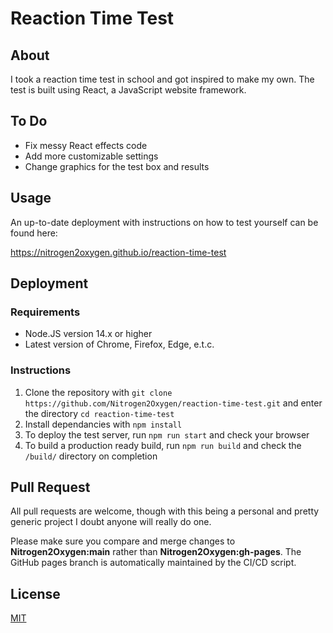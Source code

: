 # Reaction Time Test
## About
I took a reaction time test in school and got inspired to make my own. The test is built using React, a JavaScript website framework. 

## To Do
* Fix messy React effects code
* Add more customizable settings 
* Change graphics for the test box and results
## Usage
An up-to-date deployment with instructions on how to test yourself can be found here:

https://nitrogen2oxygen.github.io/reaction-time-test

## Deployment
### Requirements
* Node.JS version 14.x or higher
* Latest version of Chrome, Firefox, Edge, e.t.c.

### Instructions
1. Clone the repository with `git clone https://github.com/Nitrogen2Oxygen/reaction-time-test.git` and enter the directory `cd reaction-time-test`
2. Install dependancies with `npm install`
3. To deploy the test server, run `npm run start` and check your browser
4. To build a production ready build, run `npm run build` and check the `/build/` directory on completion

## Pull Request
All pull requests are welcome, though with this being a personal and pretty generic project I doubt anyone will really do one.

Please make sure you compare and merge changes to **Nitrogen2Oxygen:main** rather than **Nitrogen2Oxygen:gh-pages**. The GitHub pages branch is automatically maintained by the CI/CD script.
## License
[MIT](https://github.com/Nitrogen2Oxygen/reaction-time-test/blob/main/LICENSE)
